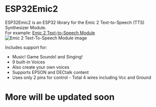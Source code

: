 # ESP32Emic2
ESP32Emic2 is an ESP32 library for the Emic 2 Text-to-Speech (TTS) Synthesizer Module.  
For example: [Emic 2 Text-to-Speech Module](https://www.adafruit.com/product/924)
![Emic 2 Text-To-Speech Module image](https://cdn-shop.adafruit.com/1200x900/924-02.jpg)

Includes support for:
- Music! Game Sounds! and Singing!
- 9 built-in Voices
- Also create your own voices
- Supports EPSON and DECtalk content
- Uses only 2 pins for control - Total 4 wires including Vcc and Ground

# More will be updated soon
